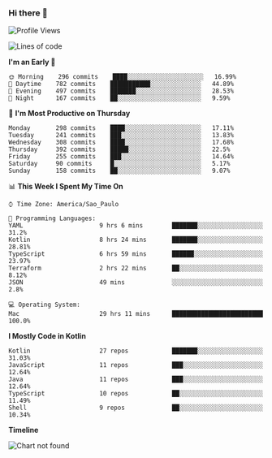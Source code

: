 ### Hi there 👋

<!--
**fernandonogueira/fernandonogueira** is a ✨ _special_ ✨ repository because its `README.md` (this file) appears on your GitHub profile.

Here are some ideas to get you started:

- 🔭 I’m currently working on ...
- 🌱 I’m currently learning ...
- 👯 I’m looking to collaborate on ...
- 🤔 I’m looking for help with ...
- 💬 Ask me about ...
- 📫 How to reach me: ...
- 😄 Pronouns: ...
- ⚡ Fun fact: ...
-->

<!--START_SECTION:waka-->
![Profile Views](http://img.shields.io/badge/Profile%20Views-0-blue)

![Lines of code](https://img.shields.io/badge/From%20Hello%20World%20I%27ve%20Written-586906%20lines%20of%20code-blue)

**I'm an Early 🐤** 

```text
🌞 Morning    296 commits    ████░░░░░░░░░░░░░░░░░░░░░   16.99% 
🌆 Daytime    782 commits    ███████████░░░░░░░░░░░░░░   44.89% 
🌃 Evening    497 commits    ███████░░░░░░░░░░░░░░░░░░   28.53% 
🌙 Night      167 commits    ██░░░░░░░░░░░░░░░░░░░░░░░   9.59%

```
📅 **I'm Most Productive on Thursday** 

```text
Monday       298 commits    ████░░░░░░░░░░░░░░░░░░░░░   17.11% 
Tuesday      241 commits    ███░░░░░░░░░░░░░░░░░░░░░░   13.83% 
Wednesday    308 commits    ████░░░░░░░░░░░░░░░░░░░░░   17.68% 
Thursday     392 commits    █████░░░░░░░░░░░░░░░░░░░░   22.5% 
Friday       255 commits    ███░░░░░░░░░░░░░░░░░░░░░░   14.64% 
Saturday     90 commits     █░░░░░░░░░░░░░░░░░░░░░░░░   5.17% 
Sunday       158 commits    ██░░░░░░░░░░░░░░░░░░░░░░░   9.07%

```


📊 **This Week I Spent My Time On** 

```text
⌚︎ Time Zone: America/Sao_Paulo

💬 Programming Languages: 
YAML                     9 hrs 6 mins        ███████░░░░░░░░░░░░░░░░░░   31.2% 
Kotlin                   8 hrs 24 mins       ███████░░░░░░░░░░░░░░░░░░   28.81% 
TypeScript               6 hrs 59 mins       ██████░░░░░░░░░░░░░░░░░░░   23.97% 
Terraform                2 hrs 22 mins       ██░░░░░░░░░░░░░░░░░░░░░░░   8.12% 
JSON                     49 mins             ░░░░░░░░░░░░░░░░░░░░░░░░░   2.8%

💻 Operating System: 
Mac                      29 hrs 11 mins      █████████████████████████   100.0%

```

**I Mostly Code in Kotlin** 

```text
Kotlin                   27 repos            ███████░░░░░░░░░░░░░░░░░░   31.03% 
JavaScript               11 repos            ███░░░░░░░░░░░░░░░░░░░░░░   12.64% 
Java                     11 repos            ███░░░░░░░░░░░░░░░░░░░░░░   12.64% 
TypeScript               10 repos            ██░░░░░░░░░░░░░░░░░░░░░░░   11.49% 
Shell                    9 repos             ██░░░░░░░░░░░░░░░░░░░░░░░   10.34%

```


**Timeline**

![Chart not found](https://raw.githubusercontent.com/fernandonogueira/fernandonogueira/master/charts/bar_graph.png) 


<!--END_SECTION:waka-->
